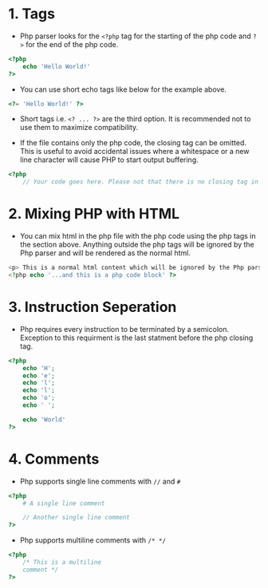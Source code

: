 # 1. Tags #
* Php parser looks for the `<?php` tag for the starting of the php code and `?>` for the end of the php code.
```php
<?php
    echo 'Hello World!'
?>
```
* You can use short echo tags like below for the example above.
```php
<?= 'Hello World!' ?>
```
* Short tags i.e. `<? ... ?>` are the third option. It is recommended not to use them to maximize compatibility.

* If the file contains only the php code, the closing tag can be omitted. This is useful to avoid accidental issues where a whitespace or a new line character will cause PHP to start output buffering.

```php
<?php
    // Your code goes here. Please not that there is no closing tag in this file.
```

# 2. Mixing PHP with HTML #
* You can mix html in the php file with the php code using the php tags in the section above. Anything outside the php tags will be ignored by the Php parser and will be rendered as the normal html.

```php
<p> This is a normal html content which will be ignored by the Php parser </p>
<?php echo '...and this is a php code block' ?>
```

# 3. Instruction Seperation
* Php requires every instruction to be terminated by a semicolon. Exception to this requirment is the last statment before the php closing tag.
```php
<?php
    echo 'H';
    echo 'e';
    echo 'l';
    echo 'l';
    echo 'o';
    echo ' ';

    echo 'World'
?>
```
# 4. Comments
* Php supports single line comments with `//` and `#`
```php
<?php
    # A single line comment

    // Another single line comment
?>
```
* Php supports multiline comments with `/* */`
```php
<?php
    /* This is a multiline
    comment */
?>
```